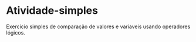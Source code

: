 # Atividade-simples
 Exercício simples de comparação de valores e varíaveis usando operadores lógicos.
